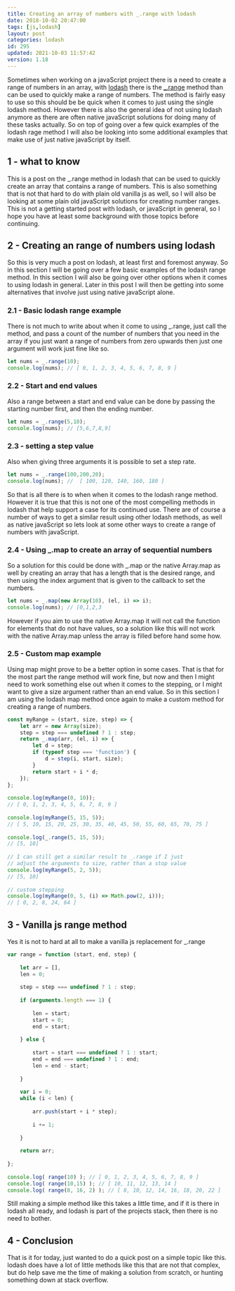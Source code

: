 ```yaml
---
title: Creating an array of numbers with _.range with lodash
date: 2018-10-02 20:47:00
tags: [js,lodash]
layout: post
categories: lodash
id: 295
updated: 2021-10-03 11:57:42
version: 1.18
---
```


Sometimes when working on a javaScript project there is a need to create a range of numbers in an array, with [lodash](https://lodash.com/) there is the [\_.range](https://lodash.com/docs/4.17.10#range) method than can be used to quickly make a range of numbers. The method is fairly easy to use so this should be be quick when it comes to just using the single lodash method. However there is also the general idea of not using lodash anymore as there are often native javaScript solutions for doing many of these tasks actually. So on top of going over a few quick examples of the lodash rage method I will also be looking into some additional examples that make use of just native javaScript by itself.

<!-- more -->

## 1 - what to know

This is a post on the \_.range method in lodash that can be used to quickly create an array that contains a range of numbers. This is also something that is not that hard to do with plain old vanilla js as well, so I will also be looking at some plain old javaScript solutions for creating number ranges. This is not a getting started post with lodash, or javaScript in general, so I hope you have at least some background with those topics before continuing.

## 2 - Creating an range of numbers using lodash

So this is very much a post on lodash, at least first and foremost anyway. So in this section I will be going over a few basic examples of the lodash range method. In this section I will also be going over other options when it comes to using lodash in general. Later in this post I will then be getting into some alternatives that involve just using native javaScript alone.

### 2.1 - Basic lodash range example

There is not much to write about when it come to using \_.range, just call the method, and pass a count of the number of numbers that you need in the array if you just want a range of numbers from zero upwards then just one argument will work just fine like so.

```js
let nums = _.range(10);
console.log(nums); // [ 0, 1, 2, 3, 4, 5, 6, 7, 8, 9 ]
```

### 2.2 - Start and end values

Also a range between a start and end value can be done by passing the starting number first, and then the ending number.

```js
let nums = _.range(5,10);
console.log(nums); // [5,6,7,8,9]
```

### 2.3 - setting a step value

Also when giving three arguments it is possible to set a step rate.

```js
let nums = _.range(100,200,20);
console.log(nums); //  [ 100, 120, 140, 160, 180 ]
```

So that is all there is to when when it comes to the lodash range method. However it is true that this is not one of the most compelling methods in lodash that help support a case for its continued use. There are of course a number of ways to get a similar result using other lodash methods, as well as native javaScript so lets look at some other ways to create a range of numbers with javaScript.

### 2.4 - Using \_.map to create an array of sequential numbers

So a solution for this could be done with \_.map or the native Array.map as well by creating an array that has a length that is the desired range, and then using the index argument that is given to the callback to set the numbers.

```js
let nums = _.map(new Array(10), (el, i) => i);
console.log(nums); // [0,1,2,3
```

However if you aim to use the native Array.map it will not call the function for elements that do not have values, so a solution like this will not work with the native Array.map unless the array is filled before hand some how.

### 2.5 - Custom map example

Using map might prove to be a better option in some cases. That is that for the most part the range method will work fine, but now and then I might need to work something else out when it comes to the stepping, or I might want to give a size argument rather than an end value. So in this section I am using the lodash map method once again to make a custom method for creating a range of numbers.

```js
const myRange = (start, size, step) => {
    let arr = new Array(size);
    step = step === undefined ? 1 : step;
    return _.map(arr, (el, i) => {
        let d = step;
        if (typeof step === 'function') {
            d = step(i, start, size);
        }
        return start + i * d;
    });
};
 
console.log(myRange(0, 10));
// [ 0, 1, 2, 3, 4, 5, 6, 7, 8, 9 ]
 
console.log(myRange(5, 15, 5));
// [ 5, 10, 15, 20, 25, 30, 35, 40, 45, 50, 55, 60, 65, 70, 75 ]
 
console.log(_.range(5, 15, 5));
// [5, 10]
 
// I can still get a similar result to _.range if I just
// adjust the arguments to size, rather than a stop value
console.log(myRange(5, 2, 5));
// [5, 10]
 
// custom stepping
console.log(myRange(0, 5, (i) => Math.pow(2, i)));
// [ 0, 2, 8, 24, 64 ]
```

## 3 - Vanilla js range method

Yes it is not to hard at all to make a vanilla js replacement for \_.range

```js
var range = function (start, end, step) {
 
    let arr = [],
    len = 0;
 
    step = step === undefined ? 1 : step;
 
    if (arguments.length === 1) {
 
        len = start;
        start = 0;
        end = start;
 
    } else {
 
        start = start === undefined ? 1 : start;
        end = end === undefined ? 1 : end;
        len = end - start;
 
    }
 
    var i = 0;
    while (i < len) {
 
        arr.push(start + i * step);
 
        i += 1;
 
    }
 
    return arr;
 
};
 
console.log( range(10) ); // [ 0, 1, 2, 3, 4, 5, 6, 7, 8, 9 ]
console.log( range(10,15) ); // [ 10, 11, 12, 13, 14 ]
console.log( range(8, 16, 2) ); // [ 8, 10, 12, 14, 16, 18, 20, 22 ]
```

Still making a simple method like this takes a little time, and if it is there in lodash all ready, and lodash is part of the projects stack, then there is no need to bother.

## 4 - Conclusion

That is it for today, just wanted to do a quick post on a simple topic like this. lodash does have a lot of little methods like this that are not that complex, but do help save me the time of making a solution from scratch, or hunting something down at stack overflow.
